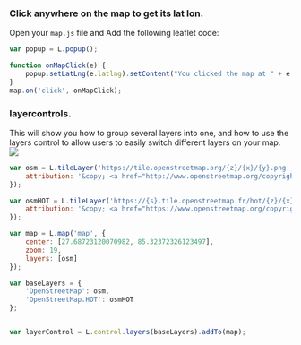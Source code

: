 ### Click anywhere on the map to get its lat lon.

Open your `map.js` file and Add the following leaflet code:

```javascript
var popup = L.popup();

function onMapClick(e) {
	popup.setLatLng(e.latlng).setContent("You clicked the map at " + e.latlng.toString()).openOn(map);
}
map.on('click', onMapClick);
```

### layercontrols.
This will show you how to group several layers into one, and how to use the layers control to allow users to easily switch different layers on your map.
<img src="images/Layer Controls.png">
```javascript
var osm = L.tileLayer('https://tile.openstreetmap.org/{z}/{x}/{y}.png', {
	attribution: '&copy; <a href="http://www.openstreetmap.org/copyright">OpenStreetMap</a>'
});

var osmHOT = L.tileLayer('https://{s}.tile.openstreetmap.fr/hot/{z}/{x}/{y}.png', {
	attribution: '&copy; <a href="https://www.openstreetmap.org/copyright">OpenStreetMap</a> contributors, Tiles style by <a href="https://www.hotosm.org/" target="_blank">Humanitarian OpenStreetMap Team</a> hosted by <a href="https://openstreetmap.fr/" target="_blank">OpenStreetMap France</a>'
});

var map = L.map('map', {
	center: [27.68723120070982, 85.32372326123497],
	zoom: 19,
	layers: [osm]
});

var baseLayers = {
	'OpenStreetMap': osm,
	'OpenStreetMap.HOT': osmHOT
};


var layerControl = L.control.layers(baseLayers).addTo(map);
```
